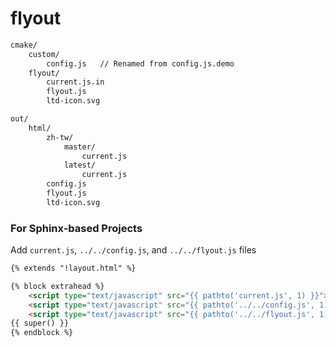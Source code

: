 # flyout


```bash
cmake/
    custom/
        config.js   // Renamed from config.js.demo
    flyout/
        current.js.in
        flyout.js
        ltd-icon.svg
```


```bash
out/
    html/
        zh-tw/
            master/
                current.js
            latest/
                current.js
        config.js
        flyout.js
        ltd-icon.svg
```

### For Sphinx-based Projects


Add `current.js`, `../../config.js`, and `../../flyout.js` files

```html
{% extends "!layout.html" %}

{% block extrahead %}
    <script type="text/javascript" src="{{ pathto('current.js', 1) }}"></script>
    <script type="text/javascript" src="{{ pathto('../../config.js', 1) }}"></script>
    <script type="text/javascript" src="{{ pathto('../../flyout.js', 1) }}"></script>
{{ super() }}
{% endblock %}
```
